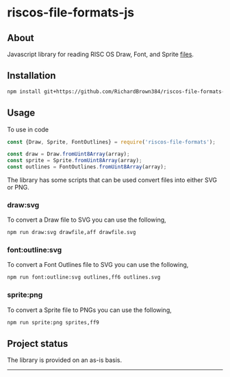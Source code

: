 # riscos-file-formats-js

## About

Javascript library for reading RISC OS Draw, Font, and Sprite [files][file-documentation].

## Installation

```bash
npm install git+https://github.com/RichardBrown384/riscos-file-formats-js.git
```

## Usage

To use in code

```javascript
const {Draw, Sprite, FontOutlines} = require('riscos-file-formats');

const draw = Draw.fromUint8Array(array);
const sprite = Sprite.fromUint8Array(array);
const outlines = FontOutlines.fromUint8Array(array);
```

The library has some scripts that can be used convert files into either SVG or PNG.

### draw:svg

To convert a Draw file to SVG you can use the following,

```bash
npm run draw:svg drawfile,aff drawfile.svg 
```

### font:outline:svg

To convert a Font Outlines file to SVG you can use the following,

```bash
npm run font:outline:svg outlines,ff6 outlines.svg
```

### sprite:png

To convert a Sprite file to PNGs you can use the following,

```bash
npm run sprite:png sprites,ff9
```

## Project status

The library is provided on an as-is basis.

---
[file-documentation]: http://www.riscos.com/support/developers/prm/fileformats.html
